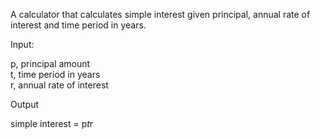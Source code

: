 A calculator that calculates simple interest given principal, annual rate of interest and time period in years.

Input:

   p, principal amount   
   t, time period in years   
   r, annual rate of interest
   
Output

   simple interest = p*t*r
